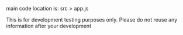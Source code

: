 main code location is: src > app.js 

This is for development testing purposes only.
Please do not reuse any information after your development